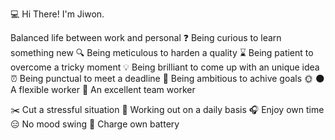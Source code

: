 :computer: Hi There! I'm Jiwon.

Balanced life between work and personal
:question: Being curious to learn something new
:mag: Being meticulous to harden a quality
:hourglass: Being patient to overcome a tricky moment
:bulb: Being brilliant to come up with an unique idea
:alarm_clock: Being punctual to meet a deadline
:dart: Being ambitious to achive goals
:sun_with_face: :new_moon: A flexible worker
:couple: An excellent team worker

:scissors: Cut a stressful situation
:runner: Working out on a daily basis
:headphones: Enjoy own time
:expressionless: No mood swing
:battery: Charge own battery
